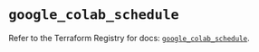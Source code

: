 # `google_colab_schedule`

Refer to the Terraform Registry for docs: [`google_colab_schedule`](https://registry.terraform.io/providers/hashicorp/google-beta/6.22.0/docs/resources/google_colab_schedule).
